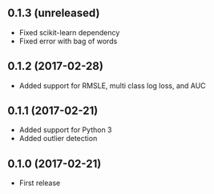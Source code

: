 ## 0.1.3 (unreleased)

- Fixed scikit-learn dependency
- Fixed error with bag of words

## 0.1.2 (2017-02-28)

- Added support for RMSLE, multi class log loss, and AUC

## 0.1.1 (2017-02-21)

- Added support for Python 3
- Added outlier detection

## 0.1.0 (2017-02-21)

- First release
